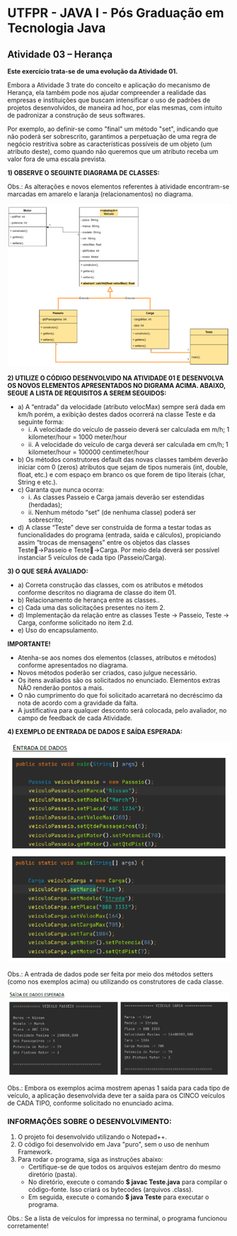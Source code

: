 # UTFPR - JAVA I - Pós Graduação em Tecnologia Java

## Atividade 03 – Herança

**Este exercício trata-se de uma evolução da Atividade 01.**

Embora a Atividade 3 trate do conceito e aplicação do mecanismo de Herança, ela também pode nos ajudar compreender a realidade das empresas e instituições que buscam intensificar o uso de padrões de projetos desenvolvidos, de maneira ad hoc, por elas mesmas, com intuito de padronizar a construção de seus softwares.

Por exemplo, ao definir-se como "final" um método "set", indicando que não poderá ser sobrescrito, garantimos a perpetuação de uma regra de negócio restritiva sobre as características possíveis de um objeto (um atributo deste), como quando não queremos que um atributo receba um valor fora de uma escala prevista.

**1) OBSERVE O SEGUINTE DIAGRAMA DE CLASSES:**

Obs.: As alterações e novos elementos referentes à atividade encontram-se marcadas em
amarelo e laranja (relacionamentos) no diagrama.

![Diagrama de Classes - Atividade 03](/CETEJ31_-_Linguagem_de_Programacao_Java_I_-_JAVA_XXX_(2024_01)/Images/Diagrama_de_Classes_-_Atividade_03.png)

**2) UTILIZE O CÓDIGO DESENVOLVIDO NA ATIVIDADE 01 E DESENVOLVA OS NOVOS ELEMENTOS APRESENTADOS NO DIGRAMA ACIMA. ABAIXO, SEGUE A LISTA DE REQUISITOS A SEREM SEGUIDOS:**
- a) A “entrada” da velocidade (atributo velocMax) sempre será dada em km/h porém, a exibição destes dados ocorrerá na classe Teste e da seguinte forma:
    - i. A velocidade do veículo de passeio deverá ser calculada em m/h;
            1 kilometer/hour = 1000 meter/hour
    - ii. A velocidade do veículo de carga deverá ser calculada em cm/h;
            1 kilometer/hour = 100000 centimeter/hour
- b) Os métodos construtores default das novas classes também deverão iniciar com 0 (zeros) atributos que sejam de tipos numerais (int, double, float, etc.) e com espaço em branco os que forem de tipo literais (char, String e etc.).
- c) Garanta que nunca ocorra:
    - i. As classes Passeio e Carga jamais deverão ser estendidas (herdadas);
    - ii. Nenhum método “set” (de nenhuma classe) poderá ser sobrescrito;
- d) A classe “Teste” deve ser construída de forma a testar todas as funcionalidades do programa (entrada, saída e cálculos), propiciando assim “trocas de mensagens” entre os objetos das classes Teste→Passeio e Teste→Carga. Por meio dela deverá ser possível instanciar 5 veículos de cada tipo (Passeio/Carga).

**3) O QUE SERÁ AVALIADO:**
- a) Correta construção das classes, com os atributos e métodos conforme descritos no diagrama de classe do item 01.
- b) Relacionamento de herança entre as classes..
- c) Cada uma das solicitações presentes no item 2.
- d) Implementação da relação entre as classes Teste -> Passeio, Teste -> Carga, conforme solicitado no item 2.d.
- e) Uso do encapsulamento.

**IMPORTANTE!**
- Atenha-se aos nomes dos elementos (classes, atributos e métodos) conforme apresentados no diagrama.
- Novos métodos poderão ser criados, caso julgue necessário.
- Os itens avaliados são os solicitados no enunciado. Elementos extras NÃO renderão pontos a mais.
- O não cumprimento do que foi solicitado acarretará no decréscimo da nota de acordo com a gravidade da falta.
- A justificativa para qualquer desconto será colocada, pelo avaliador, no campo de feedback de cada Atividade.

**4) EXEMPLO DE ENTRADA DE DADOS E SAÍDA ESPERADA:**

![Entrada de Dados - Atividade 03](/CETEJ31_-_Linguagem_de_Programacao_Java_I_-_JAVA_XXX_(2024_01)/Images/Exemplo_EntradaDados_-_Atividade_03.png)

Obs.: A entrada de dados pode ser feita por meio dos métodos setters (como nos exemplos
acima) ou utilizando os construtores de cada classe. 

![Saída de Dados - Atividade 03](/CETEJ31_-_Linguagem_de_Programacao_Java_I_-_JAVA_XXX_(2024_01)/Images/Exemplo_SaidaDados_-_Atividade_03.png)

Obs.: Embora os exemplos acima mostrem apenas 1 saída para cada tipo de veículo, a aplicação
desenvolvida deve ter a saída para os CINCO veículos de CADA TIPO, conforme solicitado no
enunciado acima.

### INFORMAÇÕES SOBRE O DESENVOLVIMENTO:
1. O projeto foi desenvolvido utilizando o Notepad++.
2. O código foi desenvolvido em Java "puro", sem o uso de nenhum Framework.
3. Para rodar o programa, siga as instruções abaixo:
    - Certifique-se de que todos os arquivos estejam dentro do mesmo diretório (pasta).
    - No diretório, execute o comando **$ javac Teste.java** para compilar o código-fonte. Isso criará os bytecodes (arquivos .class).
    - Em seguida, execute o comando **$ java Teste** para executar o programa.

Obs.: Se a lista de veículos for impressa no terminal, o programa funcionou corretamente!